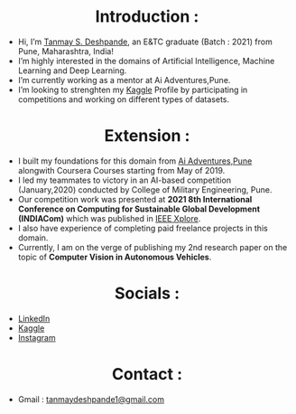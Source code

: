 # <center>Introduction :</center>
-  Hi, I’m [Tanmay S. Deshpande](@TANMAY0189), an E&TC graduate (Batch : 2021) from Pune, Maharashtra, India! 
-  I’m highly interested in the domains of Artificial Intelligence, Machine Learning and Deep Learning.
-  I’m currently working as a mentor at Ai Adventures,Pune.  
-  I’m looking to strenghten my [Kaggle](https://www.kaggle.com/tanmay111999) Profile by participating in competitions and working on different types of datasets.

# <center>Extension :</center>
- I built my foundations for this domain from [Ai Adventures,Pune](https://www.aiadventures.in/) alongwith Coursera Courses starting from May of 2019.
- I led my teammates to victory in an AI-based competition (January,2020) conducted by College of Military Engineering, Pune.
- Our competition work was presented at **2021 8th International Conference on Computing for Sustainable Global Development (INDIACom)** which was published in [IEEE Xplore](https://ieeexplore.ieee.org/document/9441087).
- I also have experience of completing paid freelance projects in this domain.
- Currently, I am on the verge of publishing my 2nd research paper on the topic of **Computer Vision in Autonomous Vehicles**.


# <center>Socials :</center>
- [LinkedIn](https://www.linkedin.com/in/tanmay-deshpande-1211ab1aa/)
- [Kaggle](https://www.kaggle.com/tanmay111999)
- [Instagram](https://www.instagram.com/tanny___111999/)

# <center>Contact :</center>
- Gmail : tanmaydeshpande1@gmail.com
<!---
TANMAY0189/TANMAY0189 is a ✨ special ✨ repository because its `README.md` (this file) appears on your GitHub profile.
You can click the Preview link to take a look at your changes.
--->
